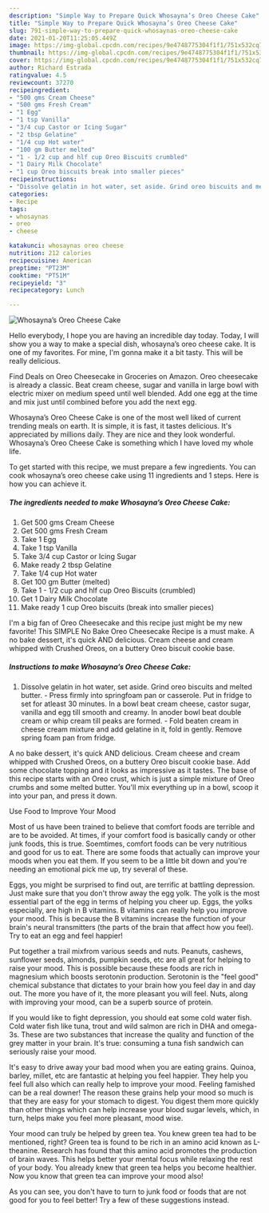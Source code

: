 ```yaml
---
description: "Simple Way to Prepare Quick Whosayna’s Oreo Cheese Cake"
title: "Simple Way to Prepare Quick Whosayna’s Oreo Cheese Cake"
slug: 791-simple-way-to-prepare-quick-whosaynas-oreo-cheese-cake
date: 2021-01-20T11:25:05.449Z
image: https://img-global.cpcdn.com/recipes/9e4748775304f1f1/751x532cq70/whosaynas-oreo-cheese-cake-recipe-main-photo.jpg
thumbnail: https://img-global.cpcdn.com/recipes/9e4748775304f1f1/751x532cq70/whosaynas-oreo-cheese-cake-recipe-main-photo.jpg
cover: https://img-global.cpcdn.com/recipes/9e4748775304f1f1/751x532cq70/whosaynas-oreo-cheese-cake-recipe-main-photo.jpg
author: Richard Estrada
ratingvalue: 4.5
reviewcount: 37270
recipeingredient:
- "500 gms Cream Cheese"
- "500 gms Fresh Cream"
- "1 Egg"
- "1 tsp Vanilla"
- "3/4 cup Castor or Icing Sugar"
- "2 tbsp Gelatine"
- "1/4 cup Hot water"
- "100 gm Butter melted"
- "1 - 1/2 cup and hlf cup Oreo Biscuits crumbled"
- "1 Dairy Milk Chocolate"
- "1 cup Oreo biscuits break into smaller pieces"
recipeinstructions:
- "Dissolve gelatin in hot water, set aside. Grind oreo biscuits and melted butter. Press firmly into springfoam pan or casserole. Put in fridge to set for atleast 30 minutes. In a bowl beat cream cheese, castor sugar, vanilla and egg till smooth and creamy. In anoder bowl beat double cream or whip cream till peaks are formed. Fold beaten cream in cheese cream mixture and add gelatine in it, fold in gently. Remove spring foam pan from fridge."
categories:
- Recipe
tags:
- whosaynas
- oreo
- cheese

katakunci: whosaynas oreo cheese 
nutrition: 212 calories
recipecuisine: American
preptime: "PT23M"
cooktime: "PT51M"
recipeyield: "3"
recipecategory: Lunch

---
```



![Whosayna’s Oreo Cheese Cake](https://img-global.cpcdn.com/recipes/9e4748775304f1f1/751x532cq70/whosaynas-oreo-cheese-cake-recipe-main-photo.jpg)

Hello everybody, I hope you are having an incredible day today. Today, I will show you a way to make a special dish, whosayna’s oreo cheese cake. It is one of my favorites. For mine, I'm gonna make it a bit tasty. This will be really delicious.

Find Deals on Oreo Cheesecake in Groceries on Amazon. Oreo cheesecake is already a classic. Beat cream cheese, sugar and vanilla in large bowl with electric mixer on medium speed until well blended. Add one egg at the time and mix just until combined before you add the next egg.

Whosayna’s Oreo Cheese Cake is one of the most well liked of current trending meals on earth. It is simple, it is fast, it tastes delicious. It's appreciated by millions daily. They are nice and they look wonderful. Whosayna’s Oreo Cheese Cake is something which I have loved my whole life.


To get started with this recipe, we must prepare a few ingredients. You can cook whosayna’s oreo cheese cake using 11 ingredients and 1 steps. Here is how you can achieve it.

<!--inarticleads1-->

##### The ingredients needed to make Whosayna’s Oreo Cheese Cake:

1. Get 500 gms Cream Cheese
1. Get 500 gms Fresh Cream
1. Take 1 Egg
1. Take 1 tsp Vanilla
1. Take 3/4 cup Castor or Icing Sugar
1. Make ready 2 tbsp Gelatine
1. Take 1/4 cup Hot water
1. Get 100 gm Butter (melted)
1. Take 1 - 1/2 cup and hlf cup Oreo Biscuits (crumbled)
1. Get 1 Dairy Milk Chocolate
1. Make ready 1 cup Oreo biscuits (break into smaller pieces)


I&#39;m a big fan of Oreo Cheesecake and this recipe just might be my new favorite! This SIMPLE No Bake Oreo Cheesecake Recipe is a must make. A no bake dessert, it&#39;s quick AND delicious. Cream cheese and cream whipped with Crushed Oreos, on a buttery Oreo biscuit cookie base. 

<!--inarticleads2-->

##### Instructions to make Whosayna’s Oreo Cheese Cake:

1. Dissolve gelatin in hot water, set aside. Grind oreo biscuits and melted butter. - Press firmly into springfoam pan or casserole. Put in fridge to set for atleast 30 minutes. In a bowl beat cream cheese, castor sugar, vanilla and egg till smooth and creamy. In anoder bowl beat double cream or whip cream till peaks are formed. - Fold beaten cream in cheese cream mixture and add gelatine in it, fold in gently. Remove spring foam pan from fridge.


A no bake dessert, it&#39;s quick AND delicious. Cream cheese and cream whipped with Crushed Oreos, on a buttery Oreo biscuit cookie base. Add some chocolate topping and it looks as impressive as it tastes. The base of this recipe starts with an Oreo crust, which is just a simple mixture of Oreo crumbs and some melted butter. You&#39;ll mix everything up in a bowl, scoop it into your pan, and press it down. 

Use Food to Improve Your Mood


Most of us have been trained to believe that comfort foods are terrible and are to be avoided. At times, if your comfort food is basically candy or other junk foods, this is true. Soemtimes, comfort foods can be very nutritious and good for us to eat. There are some foods that actually can improve your moods when you eat them. If you seem to be a little bit down and you're needing an emotional pick me up, try several of these.

Eggs, you might be surprised to find out, are terrific at battling depression. Just make sure that you don't throw away the egg yolk. The yolk is the most essential part of the egg in terms of helping you cheer up. Eggs, the yolks especially, are high in B vitamins. B vitamins can really help you improve your mood. This is because the B vitamins increase the function of your brain's neural transmitters (the parts of the brain that affect how you feel). Try to eat an egg and feel happier!

Put together a trail mixfrom various seeds and nuts. Peanuts, cashews, sunflower seeds, almonds, pumpkin seeds, etc are all great for helping to raise your mood. This is possible because these foods are rich in magnesium which boosts serotonin production. Serotonin is the "feel good" chemical substance that dictates to your brain how you feel day in and day out. The more you have of it, the more pleasant you will feel. Nuts, along with improving your mood, can be a superb source of protein.

If you would like to fight depression, you should eat some cold water fish. Cold water fish like tuna, trout and wild salmon are rich in DHA and omega-3s. These are two substances that increase the quality and function of the grey matter in your brain. It's true: consuming a tuna fish sandwich can seriously raise your mood. 

It's easy to drive away your bad mood when you are eating grains. Quinoa, barley, millet, etc are fantastic at helping you feel happier. They help you feel full also which can really help to improve your mood. Feeling famished can be a real downer! The reason these grains help your mood so much is that they are easy for your stomach to digest. You digest them more quickly than other things which can help increase your blood sugar levels, which, in turn, helps make you feel more pleasant, mood wise.

Your mood can truly be helped by green tea. You knew green tea had to be mentioned, right? Green tea is found to be rich in an amino acid known as L-theanine. Research has found that this amino acid promotes the production of brain waves. This helps better your mental focus while relaxing the rest of your body. You already knew that green tea helps you become healthier. Now you know that green tea can improve your mood also!

As you can see, you don't have to turn to junk food or foods that are not good for you to feel better! Try  a few  of  these  suggestions  instead.

